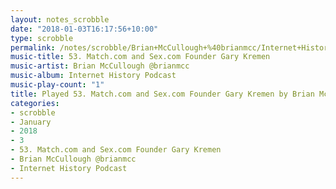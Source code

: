 ```yaml
---
layout: notes_scrobble
date: "2018-01-03T16:17:56+10:00"
type: scrobble
permalink: /notes/scrobble/Brian+McCullough+%40brianmcc/Internet+History+Podcast/d518f55f33c60df269fe194cfe93ef3626eb967e.html
music-title: 53. Match.com and Sex.com Founder Gary Kremen
music-artist: Brian McCullough @brianmcc
music-album: Internet History Podcast
music-play-count: "1"
title: Played 53. Match.com and Sex.com Founder Gary Kremen by Brian McCullough @brianmcc
categories:
- scrobble
- January
- 2018
- 3
- 53. Match.com and Sex.com Founder Gary Kremen
- Brian McCullough @brianmcc
- Internet History Podcast
---
```


